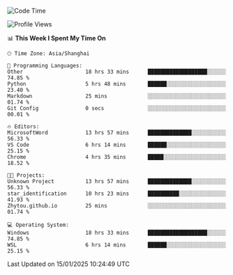 <!--START_SECTION:waka-->
![Code Time](http://img.shields.io/badge/Code%20Time-2%2C216%20hrs%2031%20mins-blue)

![Profile Views](http://img.shields.io/badge/Profile%20Views-1-blue)

📊 **This Week I Spent My Time On** 

```text
🕑︎ Time Zone: Asia/Shanghai

💬 Programming Languages: 
Other                    18 hrs 33 mins      ███████████████████░░░░░░   74.85 % 
Python                   5 hrs 48 mins       ██████░░░░░░░░░░░░░░░░░░░   23.40 % 
Markdown                 25 mins             ░░░░░░░░░░░░░░░░░░░░░░░░░   01.74 % 
Git Config               0 secs              ░░░░░░░░░░░░░░░░░░░░░░░░░   00.01 % 

🔥 Editors: 
MicrosoftWord            13 hrs 57 mins      ██████████████░░░░░░░░░░░   56.33 % 
VS Code                  6 hrs 14 mins       ██████░░░░░░░░░░░░░░░░░░░   25.15 % 
Chrome                   4 hrs 35 mins       █████░░░░░░░░░░░░░░░░░░░░   18.52 % 

🐱‍💻 Projects: 
Unknown Project          13 hrs 57 mins      ██████████████░░░░░░░░░░░   56.33 % 
star_identification      10 hrs 23 mins      ██████████░░░░░░░░░░░░░░░   41.93 % 
Zhytou.github.io         25 mins             ░░░░░░░░░░░░░░░░░░░░░░░░░   01.74 % 

💻 Operating System: 
Windows                  18 hrs 33 mins      ███████████████████░░░░░░   74.85 % 
WSL                      6 hrs 14 mins       ██████░░░░░░░░░░░░░░░░░░░   25.15 % 
```


 Last Updated on 15/01/2025 10:24:49 UTC
<!--END_SECTION:waka-->